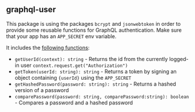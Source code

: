 ## graphql-user

This package is using the packages `bcrypt` and `jsonwebtoken` in order to provide some reusable functions for GraphQL authentication.
Make sure that your app has an `APP_SECRET` env variable.

It includes the [following functions](https://github.com/kitze/graphql-user/blob/master/src/index.ts):

- `getUserId(context): string` - Returns the id from the currently logged-in user `context.request.get("Authorization")`
- `getToken(userId: string): string` - Returns a token by signing an object containing `{userId}` using the `APP_SECRET`
- `getHashedPassword(password: string): string` - Returns a hashed version of a password
- `comparePassword(password: string, comparePassword:string): boolean` - Compares a password and a hashed password
